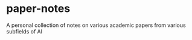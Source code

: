 # paper-notes
A personal collection of notes on various academic papers from various subfields of AI
